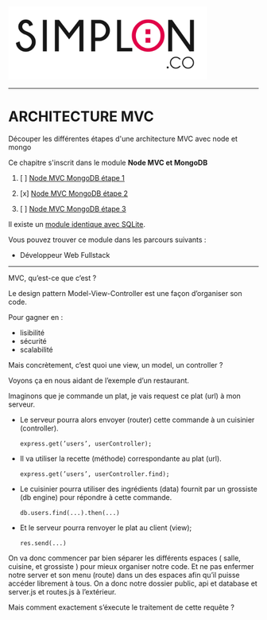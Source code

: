 <img src="readme/simplon.jpg" width="400">

----------------------

# ARCHITECTURE MVC
Découper les différentes étapes d'une architecture MVC avec node et mongo

Ce chapitre s'inscrit dans le module **Node MVC et MongoDB**

1. [ ] [Node MVC MongoDB étape 1](https://github.com/simplonco/node-mvc-mongodb-step1)
    
2. [x] [Node MVC MongoDB étape 2](https://github.com/simplonco/node-mvc-mongodb-step2)
    
3. [ ] [Node MVC MongoDB étape 3](https://github.com/simplonco/node-mvc-mongodb-step3)

Il existe un [module identique avec SQLite](https://github.com/simplonco/node-mvc-sqlite-step1).

Vous pouvez trouver ce module dans les parcours suivants :

+ Développeur Web Fullstack

------------
MVC, qu’est-ce que c’est ?

Le design pattern Model-View-Controller est une façon d’organiser son code.

Pour gagner en :
+ lisibilité
+ sécurité
+ scalabilité

Mais concrètement, c’est quoi une view, un model, un controller ?

Voyons ça en nous aidant de l’exemple d’un restaurant.

Imaginons que je commande un plat, je vais request ce plat (url) à mon serveur.
+ Le serveur pourra alors envoyer (router) cette commande à un cuisinier (controller).
	```
	express.get(’users’, userController);
	```
+ Il va utiliser la recette (méthode) correspondante au plat (url).
	```
	express.get(’users’, userController.find);
	```
+ Le cuisinier pourra utiliser des ingrédients (data) fournit par un grossiste (db engine) pour répondre à cette commande.
	```
	db.users.find(...).then(...)
	```
+ Et le serveur pourra renvoyer le plat au client (view);
	```
	res.send(...)
	```

On va donc commencer par bien séparer les différents espaces ( salle, cuisine, et grossiste ) pour mieux organiser notre code.
Et ne pas enfermer notre server et son menu (route) dans un des espaces afin qu’il puisse accéder librement à tous.
On a donc notre dossier public, api et database et server.js et routes.js à l’extérieur. 


Mais comment exactement s’éxecute le traitement de cette requête ?

